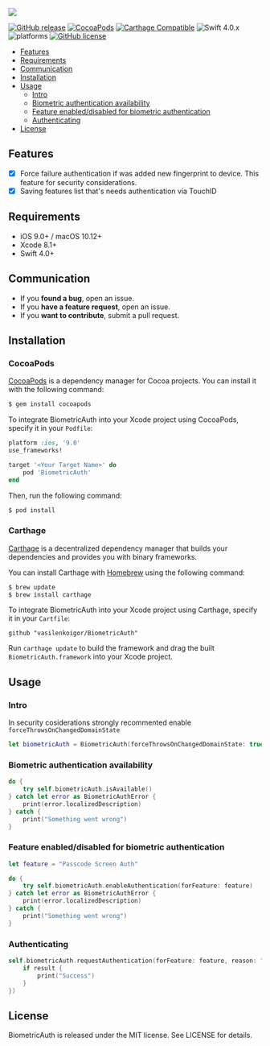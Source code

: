 ![](Logo/logo.png)

[![GitHub release](https://img.shields.io/github/release/vasilenkoigor/BiometricAuth.svg)](https://github.com/vasilenkoigor/BiometricAuth/releases) [![CocoaPods](https://img.shields.io/cocoapods/v/BiometricAuth.svg)](https://github.com/vasilenkoigor/BiometricAuth/releases) [![Carthage Compatible](https://img.shields.io/badge/Carthage-compatible-4BC51D.svg?style=flat)](https://github.com/Carthage/Carthage) ![Swift 4.0.x](https://img.shields.io/badge/Swift-4.0.x-orange.svg) ![platforms](https://img.shields.io/badge/platforms-iOS%20%7C%20OS-lightgrey.svg) [![GitHub license](https://img.shields.io/badge/license-MIT-blue.svg)](https://raw.githubusercontent.com/vasilenkoigor/BiometricAuth/master/LICENSE)

- [Features](#features)
- [Requirements](#requirements)
- [Communication](#communication)
- [Installation](#installation)
- [Usage](#usage)
    - [Intro](#intro)
    - [Biometric authentication availability](#biometric-authentication-availability)
    - [Feature enabled/disabled for biometric authentication](#feature-availability-for-biometric-authentication)
    - [Authenticating](#authenticating)
- [License](#license)

## Features

- [x] Force failure authentication if was added new fingerprint to device. This feature for security considerations.
- [x] Saving features list that's needs authentication via TouchID

## Requirements

- iOS 9.0+ / macOS 10.12+
- Xcode 8.1+
- Swift 4.0+

## Communication

- If you **found a bug**, open an issue.
- If you **have a feature request**, open an issue.
- If you **want to contribute**, submit a pull request.

## Installation

### CocoaPods

[CocoaPods](http://cocoapods.org) is a dependency manager for Cocoa projects. You can install it with the following command:

```bash
$ gem install cocoapods
```

To integrate BiometricAuth into your Xcode project using CocoaPods, specify it in your `Podfile`:

```ruby
platform :ios, '9.0'
use_frameworks!

target '<Your Target Name>' do
    pod 'BiometricAuth'
end
```

Then, run the following command:

```bash
$ pod install
```

### Carthage

[Carthage](https://github.com/Carthage/Carthage) is a decentralized dependency manager that builds your dependencies and provides you with binary frameworks.

You can install Carthage with [Homebrew](http://brew.sh/) using the following command:

```bash
$ brew update
$ brew install carthage
```

To integrate BiometricAuth into your Xcode project using Carthage, specify it in your `Cartfile`:

```ogdl
github "vasilenkoigor/BiometricAuth"
```

Run `carthage update` to build the framework and drag the built `BiometricAuth.framework` into your Xcode project.

## Usage

### Intro

In security cosiderations strongly recommented enable `forceThrowsOnChangedDomainState`
```swift
let biometricAuth = BiometricAuth(forceThrowsOnChangedDomainState: true)
```

### Biometric authentication availability

```swift
do {
    try self.biometricAuth.isAvailable()
} catch let error as BiometricAuthError {
    print(error.localizedDescription)
} catch {
    print("Something went wrong")
}
```

### Feature enabled/disabled for biometric authentication

```swift
let feature = "Passcode Screen Auth"

do {
    try self.biometricAuth.enableAuthentication(forFeature: feature)
} catch let error as BiometricAuthError {
    print(error.localizedDescription)
} catch {
    print("Something went wrong")
}
```

### Authenticating

```swift
self.biometricAuth.requestAuthentication(forFeature: feature, reason: "Reason", completion: { (result, error) in
    if result {
        print("Success")
    }
})
```

## License

BiometricAuth is released under the MIT license. See LICENSE for details.
